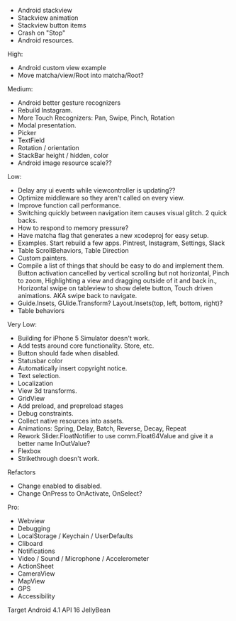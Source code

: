 * Android stackview
* Stackview animation
* Stackview button items
* Crash on "Stop"
* Android resources.

High:
* Android custom view example
* Move matcha/view/Root into matcha/Root?

Medium:
* Android better gesture recognizers
* Rebuild Instagram.
* More Touch Recognizers: Pan, Swipe, Pinch, Rotation
* Modal presentation.
* Picker
* TextField
* Rotation / orientation
* StackBar height / hidden, color
* Android image resource scale??

Low:
* Delay any ui events while viewcontroller is updating??
* Optimize middleware so they aren't called on every view.
* Improve function call performance.
* Switching quickly between navigation item causes visual glitch. 2 quick backs.
* How to respond to memory pressure?
* Have matcha flag that generates a new xcodeproj for easy setup.
* Examples. Start rebuild a few apps. Pintrest, Instagram, Settings, Slack
* Table ScrollBehaviors, Table Direction
* Custom painters.
* Compile a list of things that should be easy to do and implement them. Button activation cancelled by vertical scrolling but not horizontal, Pinch to zoom, Highlighting a view and dragging outside of it and back in., Horizontal swipe on tableview to show delete button, Touch driven animations. AKA swipe back to navigate.
* Guide.Insets, GUide.Transform? Layout.Insets(top, left, bottom, right)?
* Table behaviors

Very Low:
* Building for iPhone 5 Simulator doesn't work.
* Add tests around core functionality. Store, etc.
* Button should fade when disabled.
* Statusbar color
* Automatically insert copyright notice.
* Text selection.
* Localization
* View 3d transforms.
* GridView
* Add preload, and prepreload stages
* Debug constraints.
* Collect native resources into assets.
* Animations: Spring, Delay, Batch, Reverse, Decay, Repeat
* Rework Slider.FloatNotifier to use comm.Float64Value and give it a better name InOutValue?
* Flexbox
* Strikethrough doesn't work.

Refactors
* Change enabled to disabled.
* Change OnPress to OnActivate, OnSelect?

Pro:
* Webview
* Debugging
* LocalStorage / Keychain / UserDefaults
* Cliboard
* Notifications
* Video / Sound / Microphone / Accelerometer
* ActionSheet
* CameraView
* MapView
* GPS
* Accessibility

Target Android 4.1 API 16 JellyBean